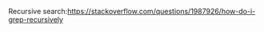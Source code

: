 Recursive search:<https://stackoverflow.com/questions/1987926/how-do-i-grep-recursively>























